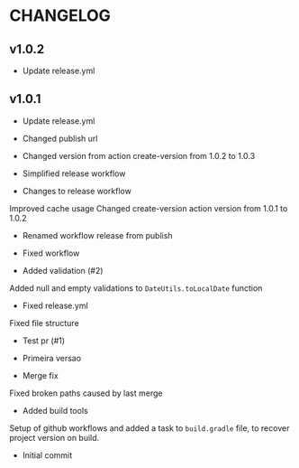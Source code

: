 # CHANGELOG

## v1.0.2

- Update release.yml


## v1.0.1

- Update release.yml

- Changed publish url

- Changed version from action create-version from 1.0.2 to 1.0.3

- Simplified release workflow

- Changes to release workflow

Improved cache usage
Changed create-version action version from 1.0.1 to 1.0.2

- Renamed workflow release from publish

- Fixed workflow

- Added validation (#2)

Added null and empty validations to `DateUtils.toLocalDate` function
- Fixed release.yml

Fixed file structure

- Test pr (#1)

* Primeira versao

* Merge fix

Fixed broken paths caused by last merge
- Added build tools

Setup of github workflows and added a task to `build.gradle` file, to
recover project version on build.

- Initial commit


